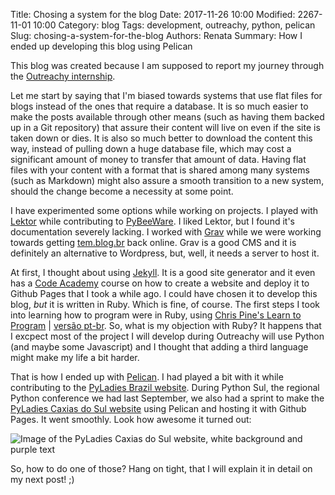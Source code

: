 Title: Chosing a system for the blog
Date: 2017-11-26 10:00
Modified: 2267-11-01 10:00
Category: blog
Tags: development, outreachy, python, pelican
Slug: chosing-a-system-for-the-blog
Authors: Renata
Summary: How I ended up developing this blog using Pelican


This blog was created because I am supposed to report my journey through the [Outreachy internship](https://outreachy.org).

Let me start by saying that I'm biased towards systems that use flat files for blogs instead of the ones that require a database. It is so much easier to make the posts available through other means (such as having them backed up in a Git repository) that assure their content will live on even if the site is taken down or dies. It is also so much better to download the content this way, instead of pulling down a huge database file, which may cost a significant amount of money to transfer that amount of data. Having flat files with your content with a format that is shared among many systems (such as Markdown) might also assure a smooth transition to a new system, should the change become a necessity at some point.

<!-- more -->
I have experimented some options while working on projects. I played with [Lektor](https://getlektor.com) while contributing to [PyBeeWare](https://pybee.org/). I liked Lektor, but I found it's documentation severely lacking. I worked with [Grav](https://getgrav.org/) while we were working towards getting [tem.blog.br](https://github.com/temblog) back online. Grav is a good CMS and it is definitely an alternative to Wordpress, but, well, it needs a server to host it.

At first, I thought about using [Jekyll](https://jekyllrb.com/). It is a good site generator and it even has a [Code Academy](https://www.codecademy.com/learn/deploy-a-website) course on how to create a website and deploy it to Github Pages that I took a while ago. I could have chosen it to develop this blog, *but* it is written in Ruby. Which is fine, of course. The first steps I took into learning how to program were in Ruby, using [Chris Pine's Learn to Program](https://pine.fm/LearnToProgram/) | [versão pt-br](https://www.jmonteiro.com/aprendaaprogramar/). So, what is my objection with Ruby? It happens that I excpect most of the project I will develop during Outreachy will use Python (and maybe some Javascript) and I thought that adding a third language might make my life a bit harder.

That is how I ended up with [Pelican](https://blog.getpelican.com/). I had played a bit with it while contributing to the [PyLadies Brazil website](https://brasil.pyladies.com/). During Python Sul, the regional Python conference we had last September, we also had a sprint to make the [PyLadies Caxias do Sul website](https://pyladiescaxias.github.io/) using Pelican and hosting it with Github Pages. It went smoothly. Look how awesome it turned out:

![Image of the PyLadies Caxias do Sul website, white background and purple text]({filename}/img/pyladies_caxias_website.png)

So, how to do one of those? Hang on tight, that I will explain it in detail on my next post! ;)
